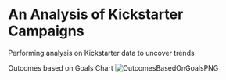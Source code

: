 # An Analysis of Kickstarter Campaigns
Performing analysis on Kickstarter data to uncover trends

Outcomes based on Goals Chart
![OutcomesBasedOnGoalsPNG](https://user-images.githubusercontent.com/65311818/83980491-021dcb80-a8dc-11ea-948f-4b236b5302ae.png)

